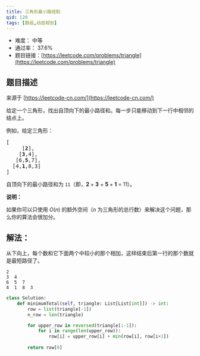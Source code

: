 ```yaml
---
title: 三角形最小路径和
qid: 120
tags: [数组,动态规划]
---
```



- 难度： 中等
- 通过率： 37.6%
- 题目链接：[https://leetcode.com/problems/triangle](https://leetcode.com/problems/triangle)


## 题目描述

来源于 [https://leetcode-cn.com/](https://leetcode-cn.com/)

<p>给定一个三角形，找出自顶向下的最小路径和。每一步只能移动到下一行中相邻的结点上。</p>

<p>例如，给定三角形：</p>

<pre>[
     [<strong>2</strong>],
    [<strong>3</strong>,4],
   [6,<strong>5</strong>,7],
  [4,<strong>1</strong>,8,3]
]
</pre>

<p>自顶向下的最小路径和为&nbsp;<code>11</code>（即，<strong>2&nbsp;</strong>+&nbsp;<strong>3</strong>&nbsp;+&nbsp;<strong>5&nbsp;</strong>+&nbsp;<strong>1</strong>&nbsp;= 11）。</p>

<p><strong>说明：</strong></p>

<p>如果你可以只使用 <em>O</em>(<em>n</em>)&nbsp;的额外空间（<em>n</em> 为三角形的总行数）来解决这个问题，那么你的算法会很加分。</p>


## 解法：

从下向上，每个数和它下面两个中较小的那个相加，这样结束后第一行的那个数就是最短路径了。

```
2
3  4
6  5  7
4  1  8  3
```


```python
class Solution:
    def minimumTotal(self, triangle: List[List[int]]) -> int:
        row = list(triangle[-1])
        n_row = len(triangle)

        for upper_row in reversed(triangle[:-1]):
            for i in range(len(upper_row)):
                row[i] = upper_row[i] + min(row[i], row[i+1])
        
        return row[0]
```